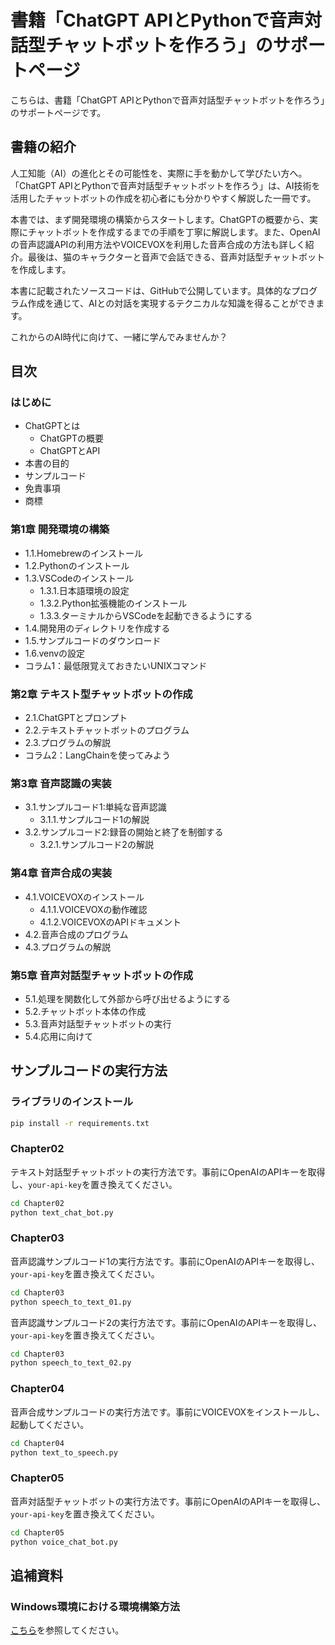 # 書籍「ChatGPT APIとPythonで音声対話型チャットボットを作ろう」のサポートページ

こちらは、書籍「ChatGPT APIとPythonで音声対話型チャットボットを作ろう」のサポートページです。

## 書籍の紹介

人工知能（AI）の進化とその可能性を、実際に手を動かして学びたい方へ。「ChatGPT APIとPythonで音声対話型チャットボットを作ろう」は、AI技術を活用したチャットボットの作成を初心者にも分かりやすく解説した一冊です。

本書では、まず開発環境の構築からスタートします。ChatGPTの概要から、実際にチャットボットを作成するまでの手順を丁寧に解説します。また、OpenAIの音声認識APIの利用方法やVOICEVOXを利用した音声合成の方法も詳しく紹介。最後は、猫のキャラクターと音声で会話できる、音声対話型チャットボットを作成します。

本書に記載されたソースコードは、GitHubで公開しています。具体的なプログラム作成を通じて、AIとの対話を実現するテクニカルな知識を得ることができます。

これからのAI時代に向けて、一緒に学んでみませんか？

## 目次

### はじめに

- ChatGPTとは
    - ChatGPTの概要
    - ChatGPTとAPI
- 本書の目的
- サンプルコード
- 免責事項
- 商標

### 第1章 開発環境の構築

- 1.1.Homebrewのインストール
- 1.2.Pythonのインストール
- 1.3.VSCodeのインストール
    - 1.3.1.日本語環境の設定
    - 1.3.2.Python拡張機能のインストール
    - 1.3.3.ターミナルからVSCodeを起動できるようにする
- 1.4.開発用のディレクトリを作成する
- 1.5.サンプルコードのダウンロード
- 1.6.venvの設定
- コラム1：最低限覚えておきたいUNIXコマンド

### 第2章 テキスト型チャットボットの作成

- 2.1.ChatGPTとプロンプト
- 2.2.テキストチャットボットのプログラム
- 2.3.プログラムの解説
- コラム2：LangChainを使ってみよう

### 第3章 音声認識の実装

- 3.1.サンプルコード1:単純な音声認識
    - 3.1.1.サンプルコード1の解説
- 3.2.サンプルコード2:録音の開始と終了を制御する
    - 3.2.1.サンプルコード2の解説

### 第4章 音声合成の実装

- 4.1.VOICEVOXのインストール
    - 4.1.1.VOICEVOXの動作確認
    - 4.1.2.VOICEVOXのAPIドキュメント
- 4.2.音声合成のプログラム
- 4.3.プログラムの解説

### 第5章 音声対話型チャットボットの作成

- 5.1.処理を関数化して外部から呼び出せるようにする
- 5.2.チャットボット本体の作成
- 5.3.音声対話型チャットボットの実行
- 5.4.応用に向けて

## サンプルコードの実行方法

### ライブラリのインストール

```zsh
pip install -r requirements.txt
```

### Chapter02

テキスト対話型チャットボットの実行方法です。事前にOpenAIのAPIキーを取得し、`your-api-key`を置き換えてください。

```zsh
cd Chapter02
python text_chat_bot.py
```

### Chapter03

音声認識サンプルコード1の実行方法です。事前にOpenAIのAPIキーを取得し、`your-api-key`を置き換えてください。

```zsh
cd Chapter03
python speech_to_text_01.py
```

音声認識サンプルコード2の実行方法です。事前にOpenAIのAPIキーを取得し、`your-api-key`を置き換えてください。

```zsh
cd Chapter03
python speech_to_text_02.py
```

### Chapter04

音声合成サンプルコードの実行方法です。事前にVOICEVOXをインストールし、起動してください。

```zsh
cd Chapter04
python text_to_speech.py
```

### Chapter05

音声対話型チャットボットの実行方法です。事前にOpenAIのAPIキーを取得し、`your-api-key`を置き換えてください。

```zsh
cd Chapter05
python voice_chat_bot.py
```

## 追補資料

### Windows環境における環境構築方法

[こちら](Windows.md)を参照してください。
